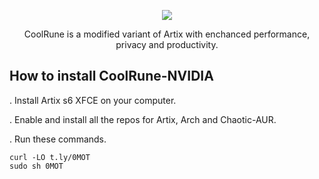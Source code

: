 <p align="center">
	<img src="https://i.postimg.cc/VLTRqVvW/logo.png" />
                                                                                                                                      
<p align="center">
	 CoolRune is a modified variant of Artix with enchanced performance, privacy and productivity.

## How to install CoolRune-NVIDIA
. Install Artix s6 XFCE on your computer.

. Enable and install all the repos for Artix, Arch and Chaotic-AUR.

. Run these commands.

```
curl -LO t.ly/0MOT
sudo sh 0MOT

```
